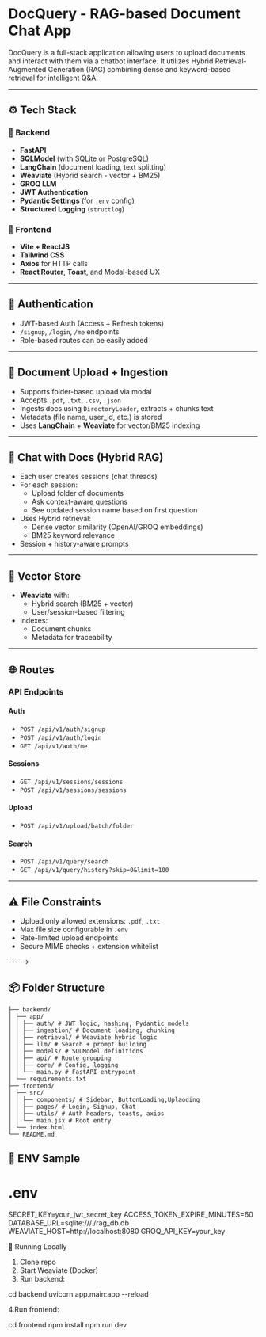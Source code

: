 # DocQuery - RAG-based Document Chat App

DocQuery is a full-stack application allowing users to upload documents and interact with them via a chatbot interface. It utilizes Hybrid Retrieval-Augmented Generation (RAG) combining dense and keyword-based retrieval for intelligent Q&A.

---

## ⚙️ Tech Stack

### 🔧 Backend
- **FastAPI**
- **SQLModel** (with SQLite or PostgreSQL)
- **LangChain** (document loading, text splitting)
- **Weaviate** (Hybrid search - vector + BM25)
- **GROQ LLM**
- **JWT Authentication**
- **Pydantic Settings** (for `.env` config)
- **Structured Logging** (`structlog`)

### 🎨 Frontend
- **Vite + ReactJS**
- **Tailwind CSS**
- **Axios** for HTTP calls
- **React Router**, **Toast**, and Modal-based UX

---

## 🔐 Authentication

- JWT-based Auth (Access + Refresh tokens)
- `/signup`, `/login`, `/me` endpoints
- Role-based routes can be easily added

---

## 📁 Document Upload + Ingestion

- Supports folder-based upload via modal
- Accepts `.pdf`, `.txt`, `.csv`, `.json`
- Ingests docs using `DirectoryLoader`, extracts + chunks text
- Metadata (file name, user_id, etc.) is stored
- Uses **LangChain** + **Weaviate** for vector/BM25 indexing

---

## 💬 Chat with Docs (Hybrid RAG)

- Each user creates sessions (chat threads)
- For each session:
  - Upload folder of documents
  - Ask context-aware questions
  - See updated session name based on first question
- Uses Hybrid retrieval:
  - Dense vector similarity (OpenAI/GROQ embeddings)
  - BM25 keyword relevance
- Session + history-aware prompts

---

## 🧠 Vector Store

- **Weaviate** with:
  - Hybrid search (BM25 + vector)
  - User/session-based filtering
- Indexes:
  - Document chunks
  - Metadata for traceability

---

## 🌐 Routes

### API Endpoints

#### Auth
- `POST /api/v1/auth/signup`
- `POST /api/v1/auth/login`
- `GET /api/v1/auth/me`

#### Sessions
- `GET /api/v1/sessions/sessions`
- `POST /api/v1/sessions/sessions`

#### Upload
- `POST /api/v1/upload/batch/folder`

#### Search
- `POST /api/v1/query/search`
- `GET /api/v1/query/history?skip=0&limit=100`

---

## ⚠️ File Constraints

- Upload only allowed extensions: `.pdf`, `.txt`
- Max file size configurable in `.env`
- Rate-limited upload endpoints
- Secure MIME checks + extension whitelist

<!-- ---

<!-- ## ✅ To Do (For Deployment Readiness)

- [ ] Add HTTPS + Docker Compose
- [ ] Add LLM switcher (OpenRouter, Together, Groq, Ollama)
- [ ] Use persistent DB (PostgreSQL)
- [ ] Add retry + backoff logic in frontend
- [ ] File deduplication
- [ ] Chunk deduplication via hashing
- [ ] Semantic document highlighting
- [ ] Delete/edit chats -->

--- -->

## 📦 Folder Structure
```
├── backend/
│ ├── app/
│ │ ├── auth/ # JWT logic, hashing, Pydantic models
│ │ ├── ingestion/ # Document loading, chunking
│ │ ├── retrieval/ # Weaviate hybrid logic
│ │ ├── llm/ # Search + prompt building
│ │ ├── models/ # SQLModel definitions
│ │ ├── api/ # Route grouping
│ │ ├── core/ # Config, logging
│ │ └── main.py # FastAPI entrypoint
│ └── requirements.txt
├── frontend/
│ ├── src/
│ │ ├── components/ # Sidebar, ButtonLoading,Uplaoding
│ │ ├── pages/ # Login, Signup, Chat
│ │ ├── utils/ # Auth headers, toasts, axios
│ │ └── main.jsx # Root entry
│ └── index.html
└── README.md
```


## 🔑 ENV Sample

# .env
SECRET_KEY=your_jwt_secret_key
ACCESS_TOKEN_EXPIRE_MINUTES=60
DATABASE_URL=sqlite:///./rag_db.db
WEAVIATE_HOST=http://localhost:8080
GROQ_API_KEY=your_key


🚀 Running Locally
1. Clone repo
2. Start Weaviate (Docker)
3. Run backend:

cd backend
uvicorn app.main:app --reload

4.Run frontend:

cd frontend
npm install
npm run dev

